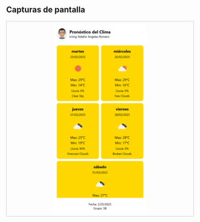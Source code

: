 ## Capturas de pantalla 
<div style="display: flex; justify-content: space-around; margin-bottom: 20px; border: 1px solid #ccc; padding: 10px;">
<img src="weatherAPI/localhost_8081_.png" alt="app" width="250">
</div>
